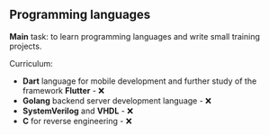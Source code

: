 ## Programming languages
**Main** task: to learn programming languages and write small training projects.

Curriculum:
- **Dart** language for mobile development and further study of the framework **Flutter** - ❌
- **Golang** backend server development language - ❌
- **SystemVerilog** and **VHDL** - ❌
- **C** for reverse engineering - ❌
